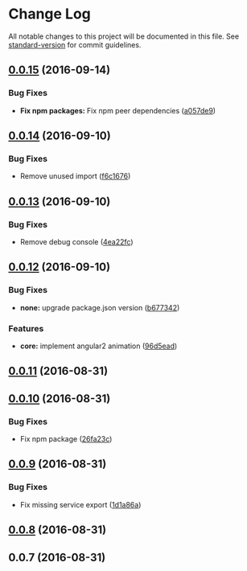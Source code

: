 # Change Log

All notable changes to this project will be documented in this file. See [standard-version](https://github.com/conventional-changelog/standard-version) for commit guidelines.

<a name="0.0.15"></a>
## [0.0.15](https://github.com/oxycoder/ng2-loading-animate/compare/v0.0.14...v0.0.15) (2016-09-14)


### Bug Fixes

* **Fix npm packages:** Fix npm peer dependencies ([a057de9](https://github.com/oxycoder/ng2-loading-animate/commit/a057de9))



<a name="0.0.14"></a>
## [0.0.14](https://github.com/oxycoder/ng2-loading-animate/compare/v0.0.13...v0.0.14) (2016-09-10)


### Bug Fixes

* Remove unused import ([f6c1676](https://github.com/oxycoder/ng2-loading-animate/commit/f6c1676))



<a name="0.0.13"></a>
## [0.0.13](https://github.com/oxycoder/ng2-loading-animate/compare/v0.0.12...v0.0.13) (2016-09-10)


### Bug Fixes

* Remove debug console ([4ea22fc](https://github.com/oxycoder/ng2-loading-animate/commit/4ea22fc))



<a name="0.0.12"></a>
## [0.0.12](https://github.com/oxycoder/ng2-loading-animate/compare/v0.0.11...v0.0.12) (2016-09-10)


### Bug Fixes

* **none:** upgrade package.json version ([b677342](https://github.com/oxycoder/ng2-loading-animate/commit/b677342))


### Features

* **core:** implement angular2 animation ([96d5ead](https://github.com/oxycoder/ng2-loading-animate/commit/96d5ead))



<a name="0.0.11"></a>
## [0.0.11](https://github.com/oxycoder/ng2-loading-animate/compare/v0.0.10...v0.0.11) (2016-08-31)



<a name="0.0.10"></a>
## [0.0.10](https://github.com/oxycoder/ng2-loading-animate/compare/v0.0.9...v0.0.10) (2016-08-31)


### Bug Fixes

* Fix npm package ([26fa23c](https://github.com/oxycoder/ng2-loading-animate/commit/26fa23c))



<a name="0.0.9"></a>
## [0.0.9](https://github.com/oxycoder/ng2-loading-animate/compare/v0.0.8...v0.0.9) (2016-08-31)


### Bug Fixes

* Fix missing service export ([1d1a86a](https://github.com/oxycoder/ng2-loading-animate/commit/1d1a86a))



<a name="0.0.8"></a>
## [0.0.8](https://github.com/oxycoder/ng2-loading-animate/compare/v0.0.7...v0.0.8) (2016-08-31)



<a name="0.0.7"></a>
## 0.0.7 (2016-08-31)
